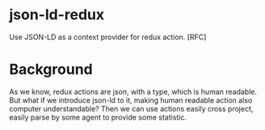 # json-ld-redux

Use JSON-LD as a context provider for redux action. [RFC]

# Background

As we know, redux actions are json, with a type, which is human readable.  
But what if we introduce json-ld to it, making human readable action also computer understandable? Then we can use actions easily cross project, easily parse by some agent to provide some statistic.

